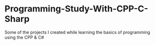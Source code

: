 # Programming-Study-With-CPP-C-Sharp
Some of the projects I created while learning the basics of programming using the CPP &amp; C#
